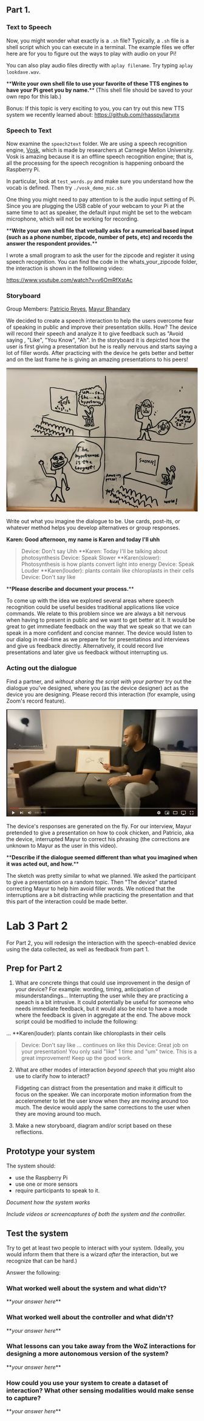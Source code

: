 ## Part 1.
### Text to Speech 


Now, you might wonder what exactly is a `.sh` file? Typically, a `.sh` file is a shell script which you can execute in a terminal. The example files we offer here are for you to figure out the ways to play with audio on your Pi!

You can also play audio files directly with `aplay filename`. Try typing `aplay lookdave.wav`.

\*\***Write your own shell file to use your favorite of these TTS engines to have your Pi greet you by name.**\*\*
(This shell file should be saved to your own repo for this lab.)

Bonus: If this topic is very exciting to you, you can try out this new TTS system we recently learned about: https://github.com/rhasspy/larynx

### Speech to Text

Now examine the `speech2text` folder. We are using a speech recognition engine, [Vosk](https://alphacephei.com/vosk/), which is made by researchers at Carnegie Mellon University. Vosk is amazing because it is an offline speech recognition engine; that is, all the processing for the speech recognition is happening onboard the Raspberry Pi. 

In particular, look at `test_words.py` and make sure you understand how the vocab is defined. Then try `./vosk_demo_mic.sh`

One thing you might need to pay attention to is the audio input setting of Pi. Since you are plugging the USB cable of your webcam to your Pi at the same time to act as speaker, the default input might be set to the webcam microphone, which will not be working for recording.

\*\***Write your own shell file that verbally asks for a numerical based input (such as a phone number, zipcode, number of pets, etc) and records the answer the respondent provides.**\*\*

I wrote a small program to ask the user for the zipcode and register it using speech recognition. You can find the code in the whats_your_zipcode folder, the interaction is shown in the folllowing video:

https://www.youtube.com/watch?v=v6OmRfXstAc


### Storyboard

Group Members: [Patricio Reyes](https://github.com/reyesp23), [Mayur Bhandary](https://github.com/mayurbhandary) 

We decided to create a speech interaction to help the users overcome fear of speaking in public and improve their presentation skills. How? The device will record their speech and analyze it to give feedback such as "Avoid saying <Um>, "Like", "You Know", "Ah". 
In the storyboard it is depicted how the user is first giving a presentation but he is really nervous and starts saying a lot of filler words. After practicing with the device he gets better and better and on the last frame he is giving an amazing presentations to his peers!

<img src="./storyboard.jpg">

Write out what you imagine the dialogue to be. Use cards, post-its, or whatever method helps you develop alternatives or group responses. 


**Karen: Good afternoon, my name is Karen and today I'll uhh**
>Device: Don't say Uhh
**Karen: Today I'll be talking about photosynthesis
>Device: Speak Slower
**Karen(slower): Photosynthesis is how plants convert light into energy
>Device: Speak Louder
**Karen(louder): plants contain like chloroplasts in their cells
>Device: Don't say like

\*\***Please describe and document your process.**\*\*
  
To come up with the idea we explored several areas where speech recognition could be useful besides traditional applications like voice commands. We relate to this problem since we are always a bit nervous when having to present in public and we want to get better at it. It would be great to get immediate feedback on the way that we speak so that we can speak in a more confident and concise manner. The device would listen to our dialog in real-time as we prepare for for presentatinos and interviews and give us feedback directly. Alternatively, it could record live presentations and later give us feedback without interrupting us.


### Acting out the dialogue

Find a partner, and *without sharing the script with your partner* try out the dialogue you've designed, where you (as the device designer) act as the device you are designing.  Please record this interaction (for example, using Zoom's record feature).

[![Watch the video](video-cover.png)](https://www.youtube.com/watch?v=gw_91keCSJM)

The device's responses are generated on the fly. For our interview, Mayur pretended to give a presentation on how to cook chicken, and Patricio, aka the device, interrupted Mayur to correct his phrasing (the corrections are unknown to Mayur as the user in this video).

\*\***Describe if the dialogue seemed different than what you imagined when it was acted out, and how.**\*\*
   
The sketch was pretty similar to what we planned. We asked the participant to give a presentation on a random topic. Then "The device" started correcting Mayur to help him avoid filler words. We noticed that the interruptions are a bit distracting while practicing the presentation and that this part of the interaction could be made better. 


# Lab 3 Part 2

For Part 2, you will redesign the interaction with the speech-enabled device using the data collected, as well as feedback from part 1.

## Prep for Part 2

1. What are concrete things that could use improvement in the design of your device? For example: wording, timing, anticipation of misunderstandings...
   Interrupting the user while they are practicing a speach is a bit intrusive. It could potentially be useful for someone who needs immediate feedback, but it would also be nice to have a mode where the feedback is given in aggregate at the end. The above mock script could be modified to include the following:
   
 ...
**Karen(louder): plants contain like chloroplasts in their cells
>Device: Don't say like
... continues on like this
>Device: Great job on your presentation! You only said "like" 1 time and "um" twice. This is a great improvement! Keep up the good work. 
   
   
2. What are other modes of interaction _beyond speech_ that you might also use to clarify how to interact?
   
   Fidgeting can distract from the presentation and make it difficult to focus on the speaker. We can incorporate motion information from the accelerometer to let the user know when they are moving around too much. The device would apply the same corrections to the user when they are moving around too much. 
   
3. Make a new storyboard, diagram and/or script based on these reflections.

## Prototype your system

The system should:
* use the Raspberry Pi 
* use one or more sensors
* require participants to speak to it. 

*Document how the system works*

*Include videos or screencaptures of both the system and the controller.*

## Test the system
Try to get at least two people to interact with your system. (Ideally, you would inform them that there is a wizard _after_ the interaction, but we recognize that can be hard.)

Answer the following:

### What worked well about the system and what didn't?
\*\**your answer here*\*\*

### What worked well about the controller and what didn't?

\*\**your answer here*\*\*

### What lessons can you take away from the WoZ interactions for designing a more autonomous version of the system?

\*\**your answer here*\*\*


### How could you use your system to create a dataset of interaction? What other sensing modalities would make sense to capture?

\*\**your answer here*\*\*

